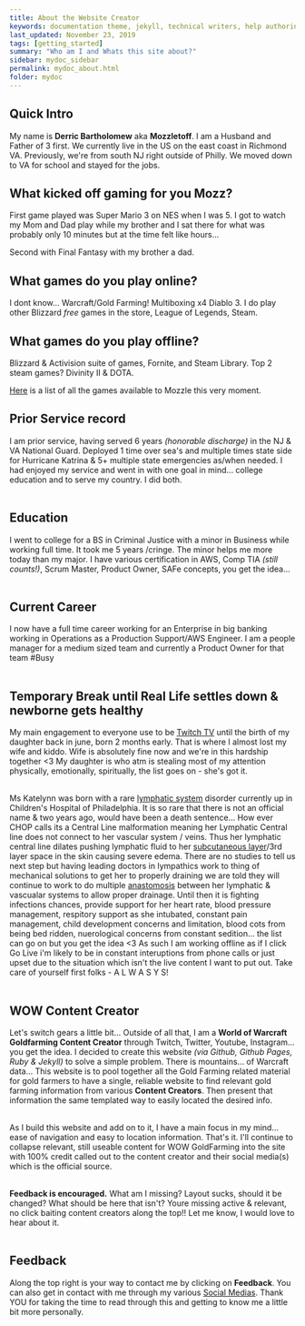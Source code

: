 ```yaml
---
title: About the Website Creator
keywords: documentation theme, jekyll, technical writers, help authoring tools, hat replacements
last_updated: November 23, 2019
tags: [getting_started]
summary: "Who am I and Whats this site about?"
sidebar: mydoc_sidebar
permalink: mydoc_about.html
folder: mydoc
---
```


## **Quick Intro**
My name is **Derric Bartholomew** aka **Mozzletoff**. I am a Husband and Father of 3 first. 
We currently live in the US on the east coast in Richmond VA. Previously, we're from south NJ right outside of Philly. 
We moved down to VA for school and stayed for the jobs.
<br>

## **What kicked off gaming for you Mozz?**
First game played was Super Mario 3 on NES when I was 5. I got to watch my Mom and Dad play while my brother and I sat there for what was probably only 10 minutes but at the time felt like hours...

Second with Final Fantasy with my brother a dad.

## **What games do you play online?**
I dont know... Warcraft/Gold Farming! Multiboxing x4 Diablo 3. I do play other Blizzard _free_ games in the store, League of Legends, Steam.

## **What games do you play offline?**
Blizzard & Activision suite of games, Fornite, and Steam Library. Top 2 steam games? Divinity II & DOTA.

[Here](https://drive.google.com/file/d/0B_KWu4K9rqXESTQwdEJROFlTa0k/view?usp=sharing) is a list of all the games available to Mozzle this very moment.

## **Prior Service record**
I am prior service, having served 6 years _(honorable discharge)_ in the NJ & VA National Guard. Deployed 1 time over sea's and multiple times state side for Hurricane Katrina & 5+ multiple state emergencies as/when needed. I had enjoyed my service and went in with one goal in mind... college education and to serve my country. I did both.
<br>
<br>

## **Education**
I went to college for a BS in Criminal Justice with a minor in Business while working full time. It took me 5 years /cringe. The minor helps me more today than my major. I have various certification in AWS, Comp TIA _(still counts!)_, Scrum Master, Product Owner, SAFe concepts, you get the idea...
<br>
<br>

## **Current Career**
I now have a full time career working for an Enterprise in big banking working in Operations as a Production Support/AWS Engineer. I am a people manager for a medium sized team and currently a Product Owner for that team #Busy
<br>
<br>

## **Temporary Break until Real Life settles down & newborne gets healthy**
My main engagement to everyone use to be [Twitch TV](https://www.twitch.tv/mozzletoff) until the birth of my daughter back in june, born 2 months early. That is where I almost lost my wife and kiddo. Wife is absolutely fine now and we're in this hardship together <3 My daughter is who atm is stealing most of my attention physically, emotionally, spiritually, the list goes on - she's got it.
<br>
<br>

Ms Katelynn was born with a rare [lymphatic system](https://www.livescience.com/26983-lymphatic-system.html) disorder currently up in Children's Hospital of Philadelphia. It is so rare that there is not an official name & two years ago, would have been a death sentence... How ever CHOP calls its a Central Line malformation meaning her Lymphatic Central line does not connect to her vascular system / veins. Thus her lymphatic central line dilates pushing lymphatic fluid to her [subcutaneous layer](https://www.verywellhealth.com/subcutaneous-tissue-1068882)/3rd layer space in the skin causing severe edema. There are no studies to tell us next step but having leading doctors in lympathics work to thing of mechanical solutions to get her to properly draining we are told they will continue to work to do multiple [anastomosis](https://medlineplus.gov/ency/article/002231.htm) between her lymphatic & vascualar systems to allow proper drainage. Until then it is fighting infections chances, provide support for her heart rate, blood pressure management, respitory support as she intubated, constant pain management, child development concerns and limitation, blood cots from being bed ridden, nuerological concerns from constant sedition... the list can go on but you get the idea <3 As such I am working offline as if I click Go Live i'm likely to be in constant interuptions from phone calls or just upset due to the situation which isn't the live content I want to put out. Take care of yourself first folks - A L W A S Y S!
<br>
<br>

## **WOW Content Creator**
Let's switch gears a little bit... Outside of all that, I am a **World of Warcraft Goldfarming Content Creator** through Twitch, Twitter, Youtube, Instagram... you get the idea. I decided to create this website _(via Github, Github Pages, Ruby & Jekyll)_ to solve a simple problem. There is mountains... of Warcraft data... This website is to pool together all the Gold Farming related material for gold farmers to have a single, reliable website to find relevant gold farming information from various **Content Creators**. Then present that information the same templated way to easily located the desired info.
<br>
<br>

 As I build this website and add on to it, I have a main focus in my mind... ease of navigation and easy to location information. That's it. I'll continue to collapse relevant, still useable content for WOW GoldFarming into the site with 100% credit called out to the content creator and their social media(s) which is the official source.
<br>
<br>

**Feedback is encouraged.** What am I missing? Layout sucks, should it be changed? What should be here that isn't? Youre missing active & relevant, no click baiting content creators along the top!! Let me know, I would love to hear about it.
<br>
<br>

## **Feedback**
Along the top right is your way to contact me by clicking on **Feedback**. You can also get in contact with me through my various [Social Medias](https://t.co/SRrJa1X9B7?amp=1). Thank YOU for taking the time to read through this and getting to know me a little bit more personally.

